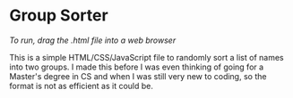# Group Sorter

*To run, drag the .html file into a web browser*

This is a simple HTML/CSS/JavaScript file to randomly sort a list of names into two groups. I made this before I was even thinking of going for a Master's degree in CS and when I was still very new to coding, so the format is not as efficient as it could be.
